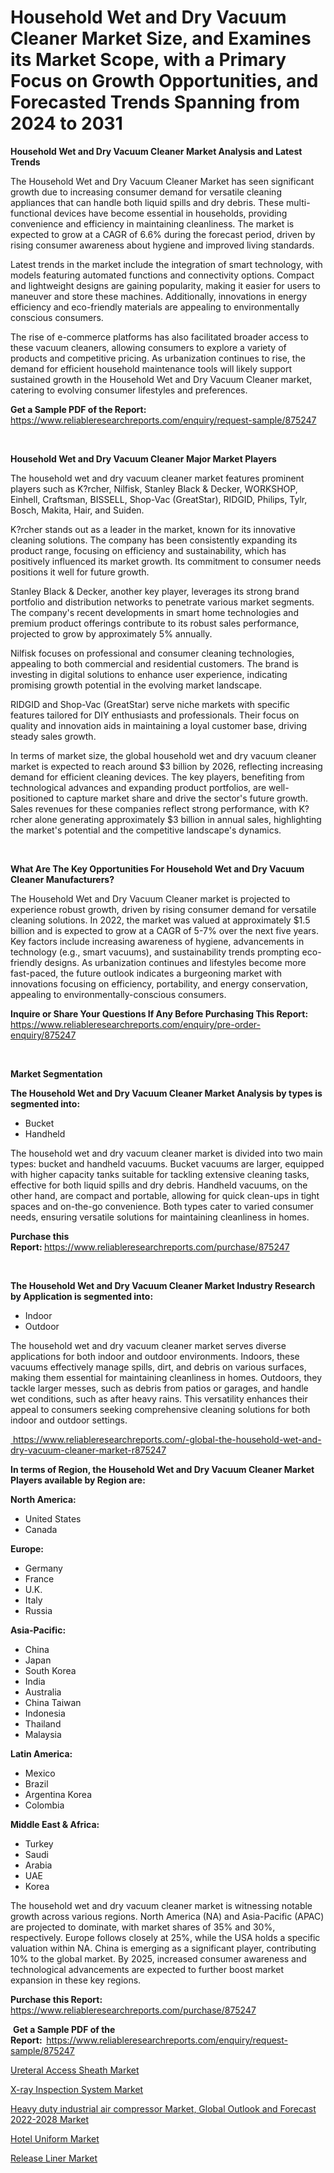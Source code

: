 <p><h1>Household Wet and Dry Vacuum Cleaner Market Size, and Examines its Market Scope, with a Primary Focus on Growth Opportunities, and Forecasted Trends Spanning from 2024 to 2031</h1></p><p><strong>Household Wet and Dry Vacuum Cleaner Market Analysis and Latest Trends</strong></p>
<p><p>The Household Wet and Dry Vacuum Cleaner Market has seen significant growth due to increasing consumer demand for versatile cleaning appliances that can handle both liquid spills and dry debris. These multi-functional devices have become essential in households, providing convenience and efficiency in maintaining cleanliness. The market is expected to grow at a CAGR of 6.6% during the forecast period, driven by rising consumer awareness about hygiene and improved living standards.</p><p>Latest trends in the market include the integration of smart technology, with models featuring automated functions and connectivity options. Compact and lightweight designs are gaining popularity, making it easier for users to maneuver and store these machines. Additionally, innovations in energy efficiency and eco-friendly materials are appealing to environmentally conscious consumers. </p><p>The rise of e-commerce platforms has also facilitated broader access to these vacuum cleaners, allowing consumers to explore a variety of products and competitive pricing. As urbanization continues to rise, the demand for efficient household maintenance tools will likely support sustained growth in the Household Wet and Dry Vacuum Cleaner market, catering to evolving consumer lifestyles and preferences.</p></p>
<p><strong>Get a Sample PDF of the Report:&nbsp;</strong> <a href="https://www.reliableresearchreports.com/enquiry/request-sample/875247">https://www.reliableresearchreports.com/enquiry/request-sample/875247</a></p>
<p>&nbsp;</p>
<p><strong>Household Wet and Dry Vacuum Cleaner Major Market Players</strong></p>
<p><p>The household wet and dry vacuum cleaner market features prominent players such as K?rcher, Nilfisk, Stanley Black & Decker, WORKSHOP, Einhell, Craftsman, BISSELL, Shop-Vac (GreatStar), RIDGID, Philips, Tylr, Bosch, Makita, Hair, and Suiden. </p><p>K?rcher stands out as a leader in the market, known for its innovative cleaning solutions. The company has been consistently expanding its product range, focusing on efficiency and sustainability, which has positively influenced its market growth. Its commitment to consumer needs positions it well for future growth.</p><p>Stanley Black & Decker, another key player, leverages its strong brand portfolio and distribution networks to penetrate various market segments. The company's recent developments in smart home technologies and premium product offerings contribute to its robust sales performance, projected to grow by approximately 5% annually.</p><p>Nilfisk focuses on professional and consumer cleaning technologies, appealing to both commercial and residential customers. The brand is investing in digital solutions to enhance user experience, indicating promising growth potential in the evolving market landscape.</p><p>RIDGID and Shop-Vac (GreatStar) serve niche markets with specific features tailored for DIY enthusiasts and professionals. Their focus on quality and innovation aids in maintaining a loyal customer base, driving steady sales growth.</p><p>In terms of market size, the global household wet and dry vacuum cleaner market is expected to reach around $3 billion by 2026, reflecting increasing demand for efficient cleaning devices. The key players, benefiting from technological advances and expanding product portfolios, are well-positioned to capture market share and drive the sector's future growth. Sales revenues for these companies reflect strong performance, with K?rcher alone generating approximately $3 billion in annual sales, highlighting the market's potential and the competitive landscape's dynamics.</p></p>
<p>&nbsp;</p>
<p><strong>What Are The Key Opportunities For Household Wet and Dry Vacuum Cleaner Manufacturers?</strong></p>
<p><p>The Household Wet and Dry Vacuum Cleaner market is projected to experience robust growth, driven by rising consumer demand for versatile cleaning solutions. In 2022, the market was valued at approximately $1.5 billion and is expected to grow at a CAGR of 5-7% over the next five years. Key factors include increasing awareness of hygiene, advancements in technology (e.g., smart vacuums), and sustainability trends prompting eco-friendly designs. As urbanization continues and lifestyles become more fast-paced, the future outlook indicates a burgeoning market with innovations focusing on efficiency, portability, and energy conservation, appealing to environmentally-conscious consumers.</p></p>
<p><strong>Inquire or Share Your Questions If Any Before Purchasing This Report:</strong> <a href="https://www.reliableresearchreports.com/enquiry/pre-order-enquiry/875247">https://www.reliableresearchreports.com/enquiry/pre-order-enquiry/875247</a></p>
<p>&nbsp;</p>
<p><strong>Market Segmentation</strong></p>
<p><strong>The Household Wet and Dry Vacuum Cleaner Market Analysis by types is segmented into:</strong></p>
<p><ul><li>Bucket</li><li>Handheld</li></ul></p>
<p><p>The household wet and dry vacuum cleaner market is divided into two main types: bucket and handheld vacuums. Bucket vacuums are larger, equipped with higher capacity tanks suitable for tackling extensive cleaning tasks, effective for both liquid spills and dry debris. Handheld vacuums, on the other hand, are compact and portable, allowing for quick clean-ups in tight spaces and on-the-go convenience. Both types cater to varied consumer needs, ensuring versatile solutions for maintaining cleanliness in homes.</p></p>
<p><strong>Purchase this Report:&nbsp;</strong><a href="https://www.reliableresearchreports.com/purchase/875247">https://www.reliableresearchreports.com/purchase/875247</a></p>
<p>&nbsp;</p>
<p><strong>The Household Wet and Dry Vacuum Cleaner Market Industry Research by Application is segmented into:</strong></p>
<p><ul><li>Indoor</li><li>Outdoor</li></ul></p>
<p><p>The household wet and dry vacuum cleaner market serves diverse applications for both indoor and outdoor environments. Indoors, these vacuums effectively manage spills, dirt, and debris on various surfaces, making them essential for maintaining cleanliness in homes. Outdoors, they tackle larger messes, such as debris from patios or garages, and handle wet conditions, such as after heavy rains. This versatility enhances their appeal to consumers seeking comprehensive cleaning solutions for both indoor and outdoor settings.</p></p>
<p><a href="https://www.reliableresearchreports.com/-global-the-household-wet-and-dry-vacuum-cleaner-market-r875247">&nbsp;https://www.reliableresearchreports.com/-global-the-household-wet-and-dry-vacuum-cleaner-market-r875247</a></p>
<p><strong>In terms of Region, the Household Wet and Dry Vacuum Cleaner Market Players available by Region are:</strong></p>
<p>
    <p> <strong> North America: </strong>
        <ul>
            <li>United States</li>
            <li>Canada</li>
        </ul>
        </p> 
    <p> <strong> Europe: </strong>
        <ul>
            <li>Germany</li>
            <li>France</li>
            <li>U.K.</li>
            <li>Italy</li>
            <li>Russia</li>
        </ul>
        </p> 
    <p> <strong> Asia-Pacific: </strong>
        <ul>
            <li>China</li>
            <li>Japan</li>
            <li>South Korea</li>
            <li>India</li>
            <li>Australia</li>
            <li>China Taiwan</li>
            <li>Indonesia</li>
            <li>Thailand</li>
            <li>Malaysia</li>
        </ul>
        </p> 
    <p> <strong> Latin America: </strong>
        <ul>
            <li>Mexico</li>
            <li>Brazil</li>
            <li>Argentina Korea</li>
            <li>Colombia</li>
        </ul>
        </p> 
    <p> <strong> Middle East & Africa: </strong>
        <ul>
            <li>Turkey</li>
            <li>Saudi</li>
            <li>Arabia</li>
            <li>UAE</li>
            <li>Korea</li>
        </ul>
    </p>
    </p>
<p><p>The household wet and dry vacuum cleaner market is witnessing notable growth across various regions. North America (NA) and Asia-Pacific (APAC) are projected to dominate, with market shares of 35% and 30%, respectively. Europe follows closely at 25%, while the USA holds a specific valuation within NA. China is emerging as a significant player, contributing 10% to the global market. By 2025, increased consumer awareness and technological advancements are expected to further boost market expansion in these key regions.</p></p>
<p><strong>Purchase this Report: </strong><a href="https://www.reliableresearchreports.com/purchase/875247">https://www.reliableresearchreports.com/purchase/875247</a></p>
<p>&nbsp;<strong>Get a Sample PDF of the Report:&nbsp;&nbsp;</strong><a href="https://www.reliableresearchreports.com/enquiry/request-sample/875247">https://www.reliableresearchreports.com/enquiry/request-sample/875247</a></p>
<p><strong></strong></p>
<p><p><a href="https://www.linkedin.com/pulse/ureteral-access-sheath-market-research-report-includes-kvijc?trackingId=1VY9U02mRNSVoixgZdptPQ%3D%3D">Ureteral Access Sheath Market</a></p><p><a href="https://issuu.com/reportprime-2/docs/x-ray-inspection-system-market-size_7ea74464f71769">X-ray Inspection System Market</a></p><p><a href="https://medium.com/@vallieemard78/global-heavy-duty-industrial-air-compressor-market-global-outlook-and-forecast-2022-2028-market-07e11f47d708">Heavy duty industrial air compressor Market, Global Outlook and Forecast 2022-2028 Market</a></p><p><a href="https://github.com/mauripalmi/Market-Research-Report-List-5/blob/main/hotel-uniform-market.md">Hotel Uniform Market</a></p><p><a href="https://issuu.com/reportprime-2/docs/release-liner-market-size-2030.pptx_a43ca87e079689">Release Liner Market</a></p></p>